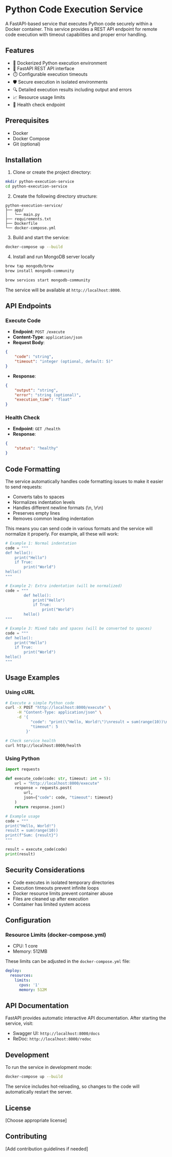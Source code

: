 # Python Code Execution Service

A FastAPI-based service that executes Python code securely within a Docker container. This service provides a REST API endpoint for remote code execution with timeout capabilities and proper error handling.

## Features

- 🐳 Dockerized Python execution environment
- 🚀 FastAPI REST API interface
- ⏱️ Configurable execution timeouts
- 🛡️ Secure execution in isolated environments
- 🔍 Detailed execution results including output and errors
- 📈 Resource usage limits
- 🏥 Health check endpoint

## Prerequisites

- Docker
- Docker Compose
- Git (optional)

## Installation

1. Clone or create the project directory:

```bash
mkdir python-execution-service
cd python-execution-service
```

2. Create the following directory structure:

```
python-execution-service/
├── app/
│   └── main.py
├── requirements.txt
├── Dockerfile
└── docker-compose.yml
```

3. Build and start the service:

```bash
docker-compose up --build
```

4. Install and run MongoDB server locally
```bash
brew tap mongodb/brew
brew install mongodb-community

brew services start mongodb-community
```


The service will be available at `http://localhost:8000`.

## API Endpoints

### Execute Code

- **Endpoint**: `POST /execute`
- **Content-Type**: `application/json`
- **Request Body**:

```json
{
    "code": "string",
    "timeout": "integer (optional, default: 5)"
}
```

- **Response**:

```json
{
    "output": "string",
    "error": "string (optional)",
    "execution_time": "float"
}
```

### Health Check

- **Endpoint**: `GET /health`
- **Response**:

```json
{
    "status": "healthy"
}
```

## Code Formatting

The service automatically handles code formatting issues to make it easier to send requests:

- Converts tabs to spaces
- Normalizes indentation levels
- Handles different newline formats (\n, \r\n)
- Preserves empty lines
- Removes common leading indentation

This means you can send code in various formats and the service will normalize it properly. For example, all these will work:

```python
# Example 1: Normal indentation
code = """
def hello():
    print("Hello")
    if True:
        print("World")
hello()
"""

# Example 2: Extra indentation (will be normalized)
code = """
        def hello():
            print("Hello")
            if True:
                print("World")
        hello()
"""

# Example 3: Mixed tabs and spaces (will be converted to spaces)
code = """
def hello():
	print("Hello")
	if True:
		print("World")
hello()
"""
```

## Usage Examples

### Using cURL

```bash
# Execute a simple Python code
curl -X POST "http://localhost:8000/execute" \
     -H "Content-Type: application/json" \
     -d '{
           "code": "print(\"Hello, World!\")\nresult = sum(range(10))\nprint(f\"Sum: {result}\")",
           "timeout": 5
         }'

# Check service health
curl http://localhost:8000/health
```

### Using Python

```python
import requests

def execute_code(code: str, timeout: int = 5):
    url = "http://localhost:8000/execute"
    response = requests.post(
        url,
        json={"code": code, "timeout": timeout}
    )
    return response.json()

# Example usage
code = """
print("Hello, World!")
result = sum(range(10))
print(f"Sum: {result}")
"""

result = execute_code(code)
print(result)
```

## Security Considerations

- Code executes in isolated temporary directories
- Execution timeouts prevent infinite loops
- Docker resource limits prevent container abuse
- Files are cleaned up after execution
- Container has limited system access

## Configuration

### Resource Limits (docker-compose.yml)

- CPU: 1 core
- Memory: 512MB

These limits can be adjusted in the `docker-compose.yml` file:

```yaml
deploy:
  resources:
    limits:
      cpus: '1'
      memory: 512M
```

## API Documentation

FastAPI provides automatic interactive API documentation. After starting the service, visit:

- Swagger UI: `http://localhost:8000/docs`
- ReDoc: `http://localhost:8000/redoc`

## Development

To run the service in development mode:

```bash
docker-compose up --build
```

The service includes hot-reloading, so changes to the code will automatically restart the server.

## License

[Choose appropriate license]

## Contributing

[Add contribution guidelines if needed]
